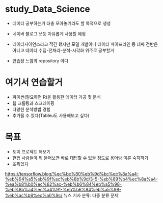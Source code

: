 # study_Data_Science
- 데이터 공부하는거 대충 모아놓기라도 할 목적으로 생성
- 네이버 블로그 쓰듯 자유롭게 사용할 예정
- 데이터사이언스라고 적긴 했지만 모델 개발이나 데이터 파이프라인 등 데싸 전반은 아니고 데이터 수집-전처리-분석-시각화 위주로 공부할거

- 연습장 느낌의 repository 이다

# 여기서 연습할거
* 파이썬(필요하면 R)을 활용한 데이터 가공 및 분석
* 웹 크롤링과 스크레이핑
* 다양한 분석방법 경험
* 추가될 수 있다(Tableu도 사용해보고 싶다)

# 목표
* 토이 프로젝트 해보기
* 현업 사람들이 뭐 물어보면 바로 대답할 수 있을 정도로 용어랑 이론 숙지하기
* 또뭐있지


https://tensorflow.blog/%ec%bc%80%eb%9d%bc%ec%8a%a4-%eb%94%a5%eb%9f%ac%eb%8b%9d/3-5-%eb%89%b4%ec%8a%a4-%ea%b8%b0%ec%82%ac-%eb%b6%84%eb%a5%98-%eb%8b%a4%ec%a4%91-%eb%b6%84%eb%a5%98-%eb%ac%b8%ec%a0%9c/
뉴스 기사 분류: 다중 분류 문제
